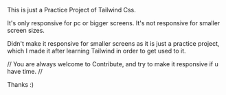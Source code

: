 This is just a Practice Project of Tailwind Css.

It's only responsive for pc or bigger screens. It's not responsive for smaller screen sizes.

Didn't make it responsive for smaller screens as it is just a practice project, which I made it after learning Tailwind in order to get used to it.


// You are always welcome to Contribute, and try to make it responsive if u have time. //

Thanks :)

